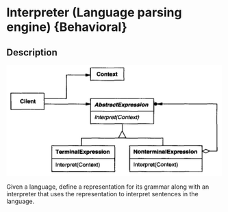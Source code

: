 # Interpreter (Language parsing engine) {Behavioral}

## Description

![](interpreter/image1.jpg)

Given a language, define a representation for its grammar along with an interpreter that uses the representation to interpret sentences in the language.
